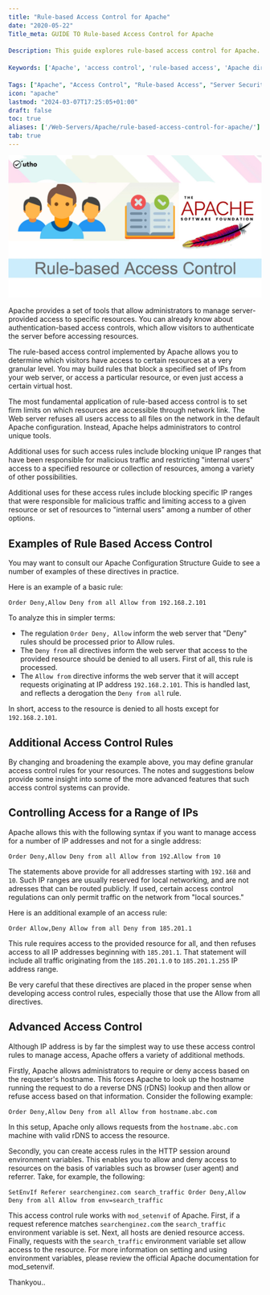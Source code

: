 ```yaml
---
title: "Rule-based Access Control for Apache"
date: "2020-05-22"
Title_meta: GUIDE TO Rule-based Access Control for Apache

Description: This guide explores rule-based access control for Apache. Learn how to implement and configure access control rules using Apache's directives and modules, ensuring secure and controlled access to web resources based on specific conditions and criteria.

Keywords: ['Apache', 'access control', 'rule-based access', 'Apache directives', 'server security']

Tags: ["Apache", "Access Control", "Rule-based Access", "Server Security"]
icon: "apache"
lastmod: "2024-03-07T17:25:05+01:00"
draft: false
toc: true
aliases: ['/Web-Servers/Apache/rule-based-access-control-for-apache/']
tab: true
---
```


![](images/Rule-based-Access-Control-for-Apache_utho.jpg)

Apache provides a set of tools that allow administrators to manage server-provided access to specific resources. You can already know about authentication-based access controls, which allow visitors to authenticate the server before accessing resources.

The rule-based access control implemented by Apache allows you to determine which visitors have access to certain resources at a very granular level. You may build rules that block a specified set of IPs from your web server, or access a particular resource, or even just access a certain virtual host.

The most fundamental application of rule-based access control is to set firm limits on which resources are accessible through network link. The Web server refuses all users access to all files on the network in the default Apache configuration. Instead, Apache helps administrators to control unique tools.

Additional uses for such access rules include blocking unique IP ranges that have been responsible for malicious traffic and restricting "internal users" access to a specified resource or collection of resources, among a variety of other possibilities.

Additional uses for these access rules include blocking specific IP ranges that were responsible for malicious traffic and limiting access to a given resource or set of resources to "internal users" among a number of other options.

## Examples of Rule Based Access Control

You may want to consult our Apache Configuration Structure Guide to see a number of examples of these directives in practice.

Here is an example of a basic rule:

```file {title="Apache Configuration Directive" lang="aconf"}
Order Deny,Allow Deny from all Allow from 192.168.2.101
```

To analyze this in simpler terms:

- The regulation `Order Deny, Allow` inform the web server that "Deny" rules should be processed prior to Allow rules.
- The `Deny from` all directives inform the web server that access to the provided resource should be denied to all users. First of all, this rule is processed.
- The `Allow from` directive informs the web server that it will accept requests originating at IP address `192.168.2.101`. This is handled last, and reflects a derogation the `Deny from all` rule.

In short, access to the resource is denied to all hosts except for `192.168.2.101`.

## Additional Access Control Rules

By changing and broadening the example above, you may define granular access control rules for your resources. The notes and suggestions below provide some insight into some of the more advanced features that such access control systems can provide.

## Controlling Access for a Range of IPs

Apache allows this with the following syntax if you want to manage access for a number of IP addresses and not for a single address:

```file {title="Apache Configuration Directive" lang="aconf"}
Order Deny,Allow Deny from all Allow from 192.Allow from 10
```

The statements above provide for all addresses starting with `192.168` and `10`. Such IP ranges are usually reserved for local networking, and are not adresses that can be routed publicly. If used, certain access control regulations can only permit traffic on the network from "local sources."

Here is an additional example of an access rule:

```file {title="Apache Configuration Directive" lang="aconf"}
Order Allow,Deny Allow from all Deny from 185.201.1
```

This rule requires access to the provided resource for all, and then refuses access to all IP addresses beginning with `185.201.1`. That statement will include all traffic originating from the `185.201.1.0` to `185.201.1.255` IP address range.

Be very careful that these directives are placed in the proper sense when developing access control rules, especially those that use the Allow from all directives.

## Advanced Access Control

Although IP address is by far the simplest way to use these access control rules to manage access, Apache offers a variety of additional methods.

Firstly, Apache allows administrators to require or deny access based on the requester's hostname. This forces Apache to look up the hostname running the request to do a reverse DNS (rDNS) lookup and then allow or refuse access based on that information. Consider the following example:

```file {title="Apache Configuration Directive" lang="aconf"}
Order Deny,Allow Deny from all Allow from hostname.abc.com
```

In this setup, Apache only allows requests from the `hostname.abc.com` machine with valid rDNS to access the resource.

Secondly, you can create access rules in the HTTP session around environment variables. This enables you to allow and deny access to resources on the basis of variables such as browser (user agent) and referrer. Take, for example, the following:

```file {title="Apache Configuration Directive" lang="aconf"}
SetEnvIf Referer searchenginez.com search_traffic Order Deny,Allow Deny from all Allow from env=search_traffic
```

This access control rule works with `mod_setenvif` of Apache. First, if a request reference matches `searchenginez.com` the `search_traffic` environment variable is set. Next, all hosts are denied resource access. Finally, requests with the `search_traffic` environment variable set allow access to the resource. For more information on setting and using environment variables, please review the official Apache documentation for mod\_setenvif.

Thankyou..
